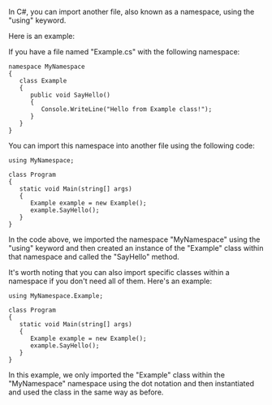 In C#, you can import another file, also known as a namespace, using the "using" keyword.

Here is an example:

If you have a file named "Example.cs" with the following namespace:

```
namespace MyNamespace
{
   class Example
   {
      public void SayHello()
      {
         Console.WriteLine("Hello from Example class!");
      }
   }
}
```

You can import this namespace into another file using the following code:

```
using MyNamespace;

class Program
{
   static void Main(string[] args)
   {
      Example example = new Example();
      example.SayHello();
   }
}
```

In the code above, we imported the namespace "MyNamespace" using the "using" keyword and then created an instance of the "Example" class within that namespace and called the "SayHello" method.

It's worth noting that you can also import specific classes within a namespace if you don't need all of them. Here's an example:

```
using MyNamespace.Example;

class Program
{
   static void Main(string[] args)
   {
      Example example = new Example();
      example.SayHello();
   }
}
```

In this example, we only imported the "Example" class within the "MyNamespace" namespace using the dot notation and then instantiated and used the class in the same way as before.